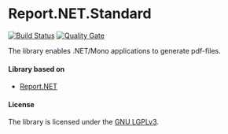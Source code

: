 # Report.NET.Standard
[![Build Status](https://travis-ci.org/kashinoleg/Report.NET.Standard.svg?branch=master)](https://travis-ci.org/kashinoleg/Report.NET.Standard)
[![Quality Gate](https://sonarcloud.io/api/project_badges/measure?project=kashinoleg_Report.NET.Standard&metric=alert_status)](https://sonarcloud.io/dashboard/index/kashinoleg_Report.NET.Standard)

The library enables .NET/Mono applications to generate pdf-files.

#### Library based on
- [Report.NET](http://report.sourceforge.net/)

#### License
The library is licensed under the [GNU LGPLv3](https://github.com/kashinoleg/Report.NET.Standard/blob/master/LICENSE).

